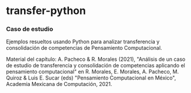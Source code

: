 # transfer-python

### Caso de estudio

Ejemplos resueltos usando Python para analizar transferencia y consolidación de competencias de Pensamiento Computacional. 

Material del capítulo: A. Pacheco & R. Morales (2021), "Análisis de un caso de estudio de transferencia y consolidación de competencias aplicando el pensamiento computacional" en R. Morales, E. Morales, A. Pacheco, M. Quiroz & Luis E. Sucar (eds) "Pensamiento Computacional en México", Academia Mexicana de Computación, 2021.
